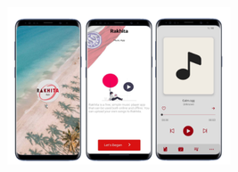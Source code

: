 <img align="center" alt="GIF" src="https://github.com/San-Shwe/San-Shwe/blob/master/img/rakhita-music-ui.png" width="400" />



